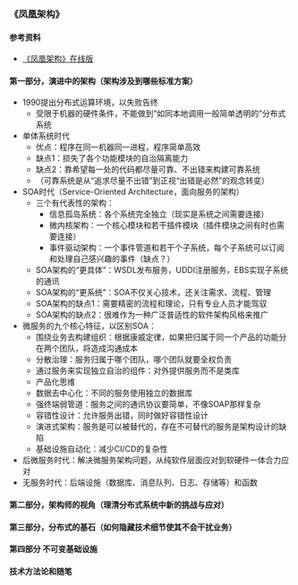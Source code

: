 ### 《凤凰架构》

#### 参考资料
* [《凤凰架构》在线版](http://icyfenix.cn/)

#### 第一部分，演进中的架构（架构涉及到哪些标准方案）
* 1990提出分布式运算环境，以失败告终
  * 受限于机器的硬件条件，不能做到“如同本地调用一般简单透明的”分布式系统
* 单体系统时代
  * 优点：程序在同一机器同一进程，程序简单高效
  * 缺点1：损失了各个功能模块的自治隔离能力
  * 缺点2：靠希望每一处的代码都尽量可靠、不出错来构建可靠系统
  * （可靠系统是从“追求尽量不出错”到正视“出错是必然”的观念转变）
* SOA时代（Service-Oriented Architecture，面向服务的架构）
  * 三个有代表性的架构：
    * 信息孤岛系统：各个系统完全独立（现实是系统之间需要连接）
    * 微内核架构：一个核心模块和若干插件模块（插件模块之间有时也需要连接）
    * 事件驱动架构：一个事件管道和若干个子系统，每个子系统可以订阅和处理自己感兴趣的事件（缺点？）
  * SOA架构的“更具体”：WSDL发布服务，UDDI注册服务，EBS实现子系统的通讯
  * SOA架构的“更系统”：SOA不仅关心技术，还关注需求、流程、管理
  * SOA架构的缺点1：需要精密的流程和理论，只有专业人员才能驾驭
  * SOA架构的缺点2：很难作为一种广泛普适性的软件架构风格来推广
* 微服务的九个核心特征，以区别SOA：
  * 围绕业务去构建组织：根据康威定律，如果把归属于同一个产品的功能分在两个团队，将造成沟通成本
  * 分散治理：服务归属于哪个团队，哪个团队就要全权负责
  * 通过服务来实现独立自治的组件：对外提供服务而不是类库
  * 产品化思维
  * 数据去中心化：不同的服务使用独立的数据库
  * 强终端弱管道：服务之间的通讯协议要简单，不像SOAP那样复杂
  * 容错性设计：允许服务出错，同时做好容错性设计
  * 演进式架构：服务是可以被替代的，存在不可替代的服务是架构设计的缺陷
  * 基础设施自动化：减少CI/CD的复杂性
* 后微服务时代：解决微服务架构问题，从纯软件层面应对到软硬件一体合力应对  
* 无服务时代：后端设施（数据库、消息队列、日志、存储等）和函数

#### 第二部分，架构师的视角（理清分布式系统中新的挑战与应对）

#### 第三部分，分布式的基石（如何隐藏技术细节使其不会干扰业务）

#### 第四部分 不可变基础设施

#### 技术方法论和随笔
